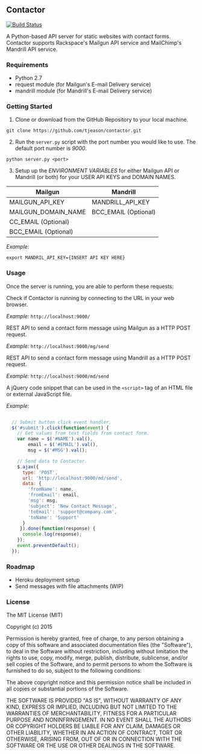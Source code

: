 ## Contactor

[![Build Status](https://travis-ci.org/tjeason/contactor.svg?branch=master)](https://travis-ci.org/tjeason/contactor)

A Python-based API server for static websites with contact forms. Contactor supports
Rackspace's Mailgun API service and MailChimp's Mandrill API service.

### Requirements

+ Python 2.7
+ request module (for Mailgun's E-mail Delivery service)
+ mandrill module (for Mandrill's E-mail Delivery service)

### Getting Started

1. Clone or download from the GitHub Repository to your local machine.

```shell
git clone https://github.com/tjeason/contactor.git
```

2. Run the `server.py` script with the port number you would like to use. The default port number is *9000*.

```shell
python server.py <port>
```

3. Setup up the _ENVIRONMENT VARIABLES_ for either Mailgun API or Mandrill (or both)
for your USER API KEYS and DOMAIN NAMES.

| Mailgun | Mandrill |
| ------- | -------- |
| MAILGUN_API_KEY | MANDRILL_API_KEY |
| MAILGUN_DOMAIN_NAME | BCC_EMAIL (Optional) |
| CC_EMAIL (Optional) | |
| BCC_EMAIL (Optional) | |

*Example:*
```shell
export MANDRIL_API_KEY={INSERT API KEY HERE}
```

### Usage
Once the server is running, you are able to perform these requests:

Check if Contactor is running by connecting to the URL in your web browser.

*Example:*
`http://localhost:9000/`

REST API to send a contact form message using Mailgun as a HTTP POST request.

*Example:*
`http://localhost:9000/mg/send`

REST API to send a contact form message using Mandrill as a HTTP POST request.

*Example:*
`http://localhost:9000/md/send`

A jQuery code snippet that can be used in the `<script>` tag of an HTML file or external JavaScript file.

*Example:*

```javascript

  // Submit button click event handler.
  $('#submit').click(function(event) {
    // Get values from text fields from contact form.
    var name = $('#NAME').val(),
        email = $('#EMAIL').val(),
        msg = $('#MSG').val();

    // Send data to Contactor.
    $.ajax({
      type: 'POST',
      url: 'http://localhost:9000/md/send',
      data: {
        'fromName': name,
        'fromEmail': email,
        'msg': msg,
        'subject': 'New Contact Message',
        'toEmail': 'support@company.com',
        'toName': 'Support'
      }
     }).done(function(response) {
      console.log(response);
    });
    event.preventDefault();
  });
```

### Roadmap
 + Heroku deployment setup
 + Send messages with file attachments (WIP)

### License

The MIT License (MIT)

Copyright (c) 2015

Permission is hereby granted, free of charge, to any person obtaining a copy
of this software and associated documentation files (the "Software"), to deal
in the Software without restriction, including without limitation the rights
to use, copy, modify, merge, publish, distribute, sublicense, and/or sell
copies of the Software, and to permit persons to whom the Software is
furnished to do so, subject to the following conditions:

The above copyright notice and this permission notice shall be included in
all copies or substantial portions of the Software.

THE SOFTWARE IS PROVIDED "AS IS", WITHOUT WARRANTY OF ANY KIND, EXPRESS OR
IMPLIED, INCLUDING BUT NOT LIMITED TO THE WARRANTIES OF MERCHANTABILITY,
FITNESS FOR A PARTICULAR PURPOSE AND NONINFRINGEMENT. IN NO EVENT SHALL THE
AUTHORS OR COPYRIGHT HOLDERS BE LIABLE FOR ANY CLAIM, DAMAGES OR OTHER
LIABILITY, WHETHER IN AN ACTION OF CONTRACT, TORT OR OTHERWISE, ARISING FROM,
OUT OF OR IN CONNECTION WITH THE SOFTWARE OR THE USE OR OTHER DEALINGS IN
THE SOFTWARE.
